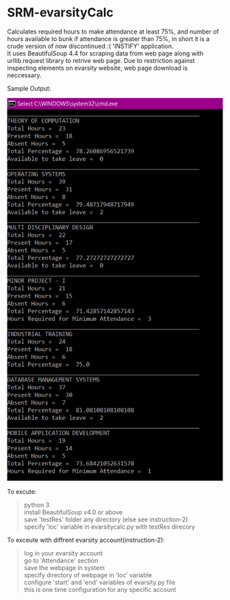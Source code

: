 # SRM-evarsityCalc
Calculates required hours to make attendance at least 75%, and number of hours available to bunk if attendance is greater than 75%, in short it is a crude version of now discontinued :( 'INSTIFY' application.               
It uses BeautifulSoup 4.4 for scraping data from web page along with urllib.request library to retrive web page. Due to restriction against inspecting elements on evarsity website, web page download is neccessary.

Sample Output:


![Screenshot](screenshot.png)

To excute:                                                        
> python 3                        
> install BeautifulSoup v4.0 or above                      
> save 'testRes' folder any directory (else see instruction-2)                         
> specify 'loc' variable in evarsitycalc.py with testRes direcory                             
  
To exceute with diffrent evarsity account(instruction-2):              
> log in your evarsity account                              
> go to 'Attendance' section                                
> save the webpage in system                              
> specify directory of webpage in 'loc' variable                                   
> configure 'start' and 'end' variables of evarsity.py file                               
> this is one time configuration for any specific account                              
